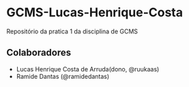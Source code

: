 # GCMS-Lucas-Henrique-Costa
Repositório da pratica 1 da disciplina de GCMS

## Colaboradores
* Lucas Henrique Costa de Arruda(dono, @ruukaas)
* Ramide Dantas (@ramidedantas)
